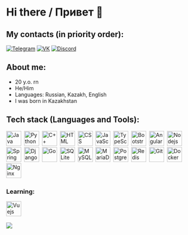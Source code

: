 # Hi there / Привет 👋

## My contacts (in priority order):
<a href="https://t.me/itzHiti"><img alt="Telegram" src="https://img.shields.io/badge/Telegram-2CA5E0?style=for-the-badge&logo=telegram&logoColor=whit"/></a>
<a href="https://vk.com/hitioff"><img alt="VK" src="https://img.shields.io/badge/Vkontakte-0077FF?style=for-the-badge&logo=vk&logoColor=whit"/></a>
<a href="https://itzhiti.github.io/"><img alt="Discord" src="https://img.shields.io/badge/@itzhiti-404EED?style=for-the-badge&logo=discord&logoColor=whit"/></a>

## About me:
- 20 y.o. rn
- He/Him
- Languages: Russian, Kazakh, English
- I was born in Kazakhstan

## Tech stack (Languages and Tools):
   
  <img src="https://cdn.jsdelivr.net/gh/devicons/devicon/icons/java/java-original.svg" title="I'm feeling lonely, Oh I wish I'd find a lover That could hold me" alt="Java" width="40" height="40"/>&nbsp;
  <img src="https://cdn.jsdelivr.net/gh/devicons/devicon/icons/python/python-original.svg" title="Python" alt="Python" width="40" height="40"/>&nbsp;
  <img src="https://cdn.jsdelivr.net/gh/devicons/devicon/icons/cplusplus/cplusplus-original.svg" title="C++" alt="C++" width="40" height="40"/>&nbsp;
  <img src="https://cdn.jsdelivr.net/gh/devicons/devicon/icons/html5/html5-original.svg" title="HTML5" alt="HTML" width="40" height="40"/>&nbsp;
  <img src="https://cdn.jsdelivr.net/gh/devicons/devicon/icons/css3/css3-original.svg"  title="CSS3" alt="CSS" width="40" height="40"/>&nbsp;
  <img src="https://cdn.jsdelivr.net/gh/devicons/devicon/icons/javascript/javascript-original.svg" title="JavaScript" alt="JavaScript" width="40" height="40"/>&nbsp;
  <img src="https://cdn.jsdelivr.net/gh/devicons/devicon/icons/typescript/typescript-original.svg" title="TypeScript" alt="TypeScript" width="40" height="40"/>&nbsp;
  <img src="https://cdn.jsdelivr.net/gh/devicons/devicon/icons/bootstrap/bootstrap-original.svg" title="Bootstrap"  alt="Bootstrap" width="40" height="40"/>&nbsp;
  <img src="https://cdn.jsdelivr.net/gh/devicons/devicon/icons/angular/angular-original.svg" title="Angular"  alt="Angular" width="40" height="40"/>&nbsp;
  <img src="https://cdn.jsdelivr.net/gh/devicons/devicon/icons/nodejs/nodejs-original.svg" title="Nodejs" alt="Nodejs" width="40" height="40"/>&nbsp;
  <img src="https://cdn.jsdelivr.net/gh/devicons/devicon/icons/spring/spring-original.svg" title="Spring" alt="Spring" width="40" height="40"/>&nbsp;
  <img src="https://cdn.jsdelivr.net/gh/devicons/devicon/icons/django/django-plain.svg" title="Django" alt="Django" width="40" height="40"/>&nbsp;
  <img src="https://cdn.jsdelivr.net/gh/devicons/devicon/icons/go/go-original.svg" title="Go" alt="Go" width="40" height="40"/>&nbsp;
  <img src="https://cdn.jsdelivr.net/gh/devicons/devicon/icons/sqlite/sqlite-original.svg" title="SQLite" alt="SQLite" width="40" height="40"/>&nbsp;
  <img src="https://cdn.jsdelivr.net/gh/devicons/devicon/icons/mysql/mysql-original.svg" title="MySQL" alt="MySQL" width="40" height="40"/>&nbsp;
  <img src="https://cdn.jsdelivr.net/gh/devicons/devicon/icons/mariadb/mariadb-original.svg" title="MariaDB" alt="MariaDB" width="40" height="40"/>&nbsp;
  <img src="https://cdn.jsdelivr.net/gh/devicons/devicon/icons/postgresql/postgresql-original.svg" title="PostgreSQL" alt="PostgreSQL" width="40" height="40"/>&nbsp;
  <img src="https://cdn.jsdelivr.net/gh/devicons/devicon/icons/redis/redis-original.svg" title="Redis" alt="Redis" width="40" height="40"/>&nbsp;
  <img src="https://cdn.jsdelivr.net/gh/devicons/devicon/icons/git/git-original.svg" title="Git" alt="Git" width="40" height="40"/>&nbsp;
  <img src="https://cdn.jsdelivr.net/gh/devicons/devicon/icons/docker/docker-original.svg" title="Docker + Compose" alt="Docker + Compose" width="40" height="40"/>&nbsp;
  <img src="https://cdn.jsdelivr.net/gh/devicons/devicon/icons/nginx/nginx-original.svg" title="Nginx" alt="Nginx" width="40" height="40"/>&nbsp;

### Learning:
  <img src="https://cdn.jsdelivr.net/gh/devicons/devicon/icons/vuejs/vuejs-original.svg" title="Vuejs" alt="Vuejs" width="40" height="40"/>&nbsp;

<img src="https://user-images.githubusercontent.com/81374715/192527086-5423ab3a-40c2-4157-a8c2-68751c99e6ea.gif" />
